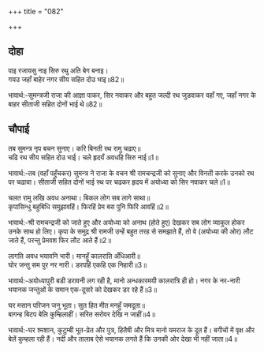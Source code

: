 +++
title = "082"

+++
## दोहा
पाइ रजायसु नाइ सिरु रथु अति बेग बनाइ।  
गयउ जहाँ बाहेर नगर सीय सहित दोउ भाइ॥82॥  

भावार्थ:-सुमन्त्रजी राजा की आज्ञा पाकर, सिर नवाकर और बहुत जल्दी रथ जुडवाकर वहाँ गए, जहाँ नगर के बाहर सीताजी सहित दोनों भाई थे॥82॥  




## चौपाई
तब सुमन्त्र नृप बचन सुनाए। करि बिनती रथ रामु चढाए॥  
चढि रथ सीय सहित दोउ भाई। चले हृदयँ अवधहि सिरु नाई॥1॥  

भावार्थ:-तब (वहाँ पहुँचकर) सुमन्त्र ने राजा के वचन श्री रामचन्द्रजी को सुनाए और विनती करके उनको रथ पर चढाया। सीताजी सहित दोनों भाई रथ पर चढकर हृदय में अयोध्या को सिर नवाकर चले॥1॥  

चलत रामु लखि अवध अनाथा। बिकल लोग सब लागे साथा॥  
कृपासिन्धु बहुबिधि समुझावहिं। फिरहिं प्रेम बस पुनि फिरि आवहिं॥2॥  

भावार्थ:-श्री रामचन्द्रजी को जाते हुए और अयोध्या को अनाथ (होते हुए) देखकर सब लोग व्याकुल होकर उनके साथ हो लिए। कृपा के समुद्र श्री रामजी उन्हें बहुत तरह से समझाते हैं, तो वे (अयोध्या की ओर) लौट जाते हैं, परन्तु प्रेमवश फिर लौट आते हैं॥2॥  

लागति अवध भयावनि भारी। मानहुँ कालराति अँधिआरी॥  
घोर जन्तु सम पुर नर नारी। डरपहिं एकहि एक निहारी॥3॥  

भावार्थ:-अयोध्यापुरी बडी डरावनी लग रही है, मानो अन्धकारमयी कालरात्रि ही हो। नगर के नर-नारी भयानक जन्तुओं के समान एक-दूसरे को देखकर डर रहे हैं॥3॥  

घर मसान परिजन जनु भूता। सुत हित मीत मनहुँ जमदूता॥  
बागन्ह बिटप बेलि कुम्हिलाहीं। सरित सरोवर देखि न जाहीं॥4॥  

भावार्थ:-घर श्मशान, कुटुम्बी भूत-प्रेत और पुत्र, हितैषी और मित्र मानो यमराज के दूत हैं। बगीचों में वृक्ष और बेलें कुम्हला रही हैं। नदी और तालाब ऐसे भयानक लगते हैं कि उनकी ओर देखा भी नहीं जाता॥4॥  


